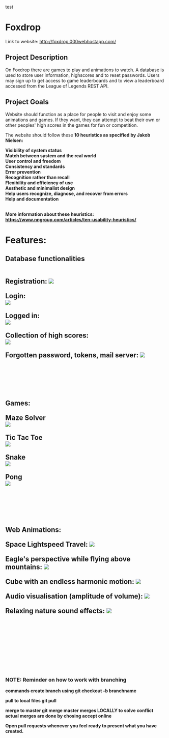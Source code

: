 test

# Foxdrop
Link to website:
http://foxdrop.000webhostapp.com/

## Project Description
On Foxdrop there are games to play and animations to watch. A database is used to store user information, highscores and to reset passwords. Users may sign up to get access to game leaderboards and to view a leaderboard accessed from the League of Legends REST API.

## Project Goals
Website should function as a place for people to visit and enjoy some animations and games. If they want, they can attempt to beat their own or other peoples' high scores in the games for fun or competition.

The website should follow these <b>10 heuristics as specified by Jakob Nielsen:

<b>
Visibility of system status <br>
Match between system and the real world <br>
User control and freedom <br>
Consistency and standards <br>
Error prevention <br>
Recognition rather than recall <br>
Flexibility and efficiency of use <br>
Aesthetic and minimalist design <br>
Help users recognize, diagnose, and recover from errors <br>
Help and documentation <br>
<br>

More information about these heuristics: <br>
https://www.nngroup.com/articles/ten-usability-heuristics/

<h1> Features:


<h2> Database functionalities <br> <br>

Registration:
![](assets/README-89edb556.PNG)


Login: <br>
![](assets/README-79218f64.PNG)

Logged in: <br>
![](assets/README-759211cd.png)

Collection of high scores: <br>
![](assets/README-217e2d5a.PNG)


Forgotten password, tokens, mail server:
![](assets/README-dca6d69b.PNG)

<br>
<br>
<br>

<h2> Games: <br>

Maze Solver <br>![](assets/README-a23915d8.jpg)

Tic Tac Toe <br>
![](assets/README-2413b152.png)

Snake <br>
![](assets/README-1a481945.jpg)

Pong <br>
![](assets/README-e1c635d6.png)

<br>
<br>
<br>

<h2> Web Animations: <br>

Space Lightspeed Travel:
![](assets/README-d9c65a14.PNG)

Eagle's perspective while flying above mountains:
![](assets/README-1136a290.PNG)

Cube with an endless harmonic motion:
![](assets/README-c0c6689c.png)

Audio visualisation (amplitude of volume):
![](assets/README-11f84947.png)

Relaxing nature sound effects:
![](assets/README-b594489d.png)


<br>
<br>
<br>
<br>
<br>
<br>

### NOTE: Reminder on how to work with branching

commands
create branch using     git checkout -b branchname

pull to local files     git pull

merge to master         git merge master      merges LOCALLY to solve conflict  
actual merges are done by chosing accept online

Open pull requests whenever you feel ready to present what you have created.
